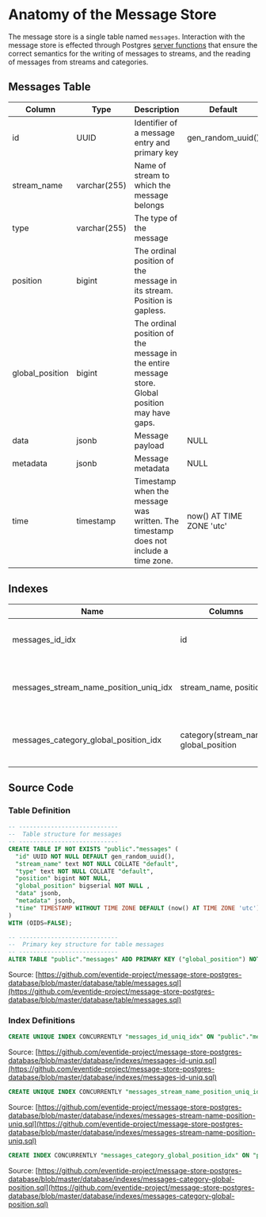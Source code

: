 # Anatomy of the Message Store

The message store is a single table named `messages`. Interaction with the message store is effected through Postgres [server functions](./interface.md) that ensure the correct semantics for the writing of messages to streams, and the reading of messages from streams and categories.

## Messages Table

| Column | Type | Description | Default | Nullable |
| --- | --- | --- | --- | --- |
| id | UUID | Identifier of a message entry and primary key | gen_random_uuid() | No |
| stream_name | varchar(255) | Name of stream to which the message belongs | | No |
| type | varchar(255) | The type of the message | | No |
| position | bigint | The ordinal position of the message in its stream. Position is gapless. | | No |
| global_position | bigint | The ordinal position of the message in the entire message store. Global position may have gaps. | | No |
| data | jsonb | Message payload | NULL | Yes |
| metadata | jsonb | Message metadata | NULL | Yes |
| time | timestamp | Timestamp when the message was written. The timestamp does not include a time zone. | now() AT TIME ZONE 'utc' | No |

## Indexes

| Name | Columns | Unique | Note |
| --- | --- | --- | --- |
| messages_id_idx | id | No | Uniqueness is enforced as primary key |
| messages_stream_name_position_uniq_idx| stream_name, position | Yes | Ensures uniqueness of position number in a stream |
| messages_category_global_position_idx | category(stream_name), global_position | No | Used when retrieving by category name |

## Source Code

### Table Definition

``` sql
-- ----------------------------
--  Table structure for messages
-- ----------------------------
CREATE TABLE IF NOT EXISTS "public"."messages" (
  "id" UUID NOT NULL DEFAULT gen_random_uuid(),
  "stream_name" text NOT NULL COLLATE "default",
  "type" text NOT NULL COLLATE "default",
  "position" bigint NOT NULL,
  "global_position" bigserial NOT NULL ,
  "data" jsonb,
  "metadata" jsonb,
  "time" TIMESTAMP WITHOUT TIME ZONE DEFAULT (now() AT TIME ZONE 'utc') NOT NULL
)
WITH (OIDS=FALSE);

-- ----------------------------
--  Primary key structure for table messages
-- ----------------------------
ALTER TABLE "public"."messages" ADD PRIMARY KEY ("global_position") NOT DEFERRABLE INITIALLY IMMEDIATE;
```

Source: [https://github.com/eventide-project/message-store-postgres-database/blob/master/database/table/messages.sql](https://github.com/eventide-project/message-store-postgres-database/blob/master/database/table/messages.sql)

### Index Definitions

``` sql
CREATE UNIQUE INDEX CONCURRENTLY "messages_id_uniq_idx" ON "public"."messages" USING btree(id ASC NULLS LAST);
```

Source: [https://github.com/eventide-project/message-store-postgres-database/blob/master/database/indexes/messages-id-uniq.sql](https://github.com/eventide-project/message-store-postgres-database/blob/master/database/indexes/messages-id-uniq.sql)

``` sql
CREATE UNIQUE INDEX CONCURRENTLY "messages_stream_name_position_uniq_idx" ON "public"."messages" USING btree(stream_name COLLATE "default" "pg_catalog"."text_ops" ASC NULLS LAST, "position" "pg_catalog"."int8_ops" ASC NULLS LAST);
```

Source: [https://github.com/eventide-project/message-store-postgres-database/blob/master/database/indexes/messages-stream-name-position-uniq.sql](https://github.com/eventide-project/message-store-postgres-database/blob/master/database/indexes/messages-stream-name-position-uniq.sql)

``` sql
CREATE INDEX CONCURRENTLY "messages_category_global_position_idx" ON "public"."messages" USING btree(category(stream_name) COLLATE "default" "pg_catalog"."text_ops" ASC NULLS LAST, "global_position" "pg_catalog"."int8_ops" ASC NULLS LAST);
```

Source: [https://github.com/eventide-project/message-store-postgres-database/blob/master/database/indexes/messages-category-global-position.sql](https://github.com/eventide-project/message-store-postgres-database/blob/master/database/indexes/messages-category-global-position.sql)
